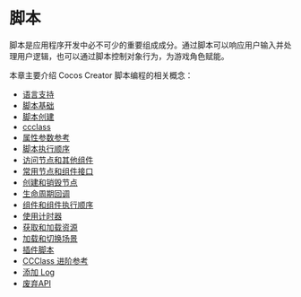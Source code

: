 
# 脚本

脚本是应用程序开发中必不可少的重要组成成分。通过脚本可以响应用户输入并处理用户逻辑，也可以通过脚本控制对象行为，为游戏角色赋能。

本章主要介绍 Cocos Creator 脚本编程的相关概念：

- [语言支持](scripting/language-support.md)
- [脚本基础](./modules/index.md)
- [脚本创建](./setup.md)
- [ccclass](./ccclass.md)
- [属性参数参考](./reference/attributes.md)
- [脚本执行顺序](./execution-order-general.md)
- [访问节点和其他组件](./access-node-component.md)
- [常用节点和组件接口](./basic-node-api.md)
- [创建和销毁节点](./create-destroy.md)
- [生命周期回调](./life-cycle-callbacks.md)
- [组件和组件执行顺序](./component.md)
- [使用计时器](./scheduler.md)
- [获取和加载资源](./load-assets.md)
- [加载和切换场景](./scene-managing.md)
- [插件脚本](./external-scripts.md)
- [CCClass 进阶参考](./ccclass.md)
- [添加 Log](./log.md)
- [废弃API](./deprecated.md)
